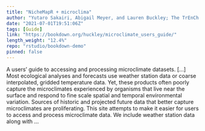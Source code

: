 ```yaml
---
title: "NicheMapR + microclima"
author: "Yutaro Sakairi, Abigail Meyer, and Lauren Buckley; The TrEnCh Project, University of Washington"
date: "2021-07-01T19:51:06Z"
tags: [Guide]
link: "https://bookdown.org/huckley/microclimate_users_guide/"
length_weight: "12.4%"
repo: "rstudio/bookdown-demo"
pinned: false
---
```


A users’ guide to accessing and processing microclimate datasets. [...] Most ecological analyses and forecasts use weather station data or coarse interpolated, gridded temperature data. Yet, these products often poorly capture the microclimates experienced by organisms that live near the surface and respond to fine scale spatial and temporal environmental variation. Sources of historic and projected future data that better capture microclimates are proliferating. This site attempts to make it easier for users to access and process microclimate data. We include weather station data along with ...
